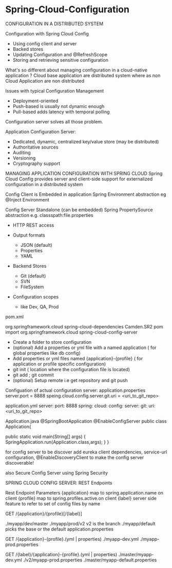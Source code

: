 # Spring-Cloud-Configuration

CONFIGURATION IN A DISTRIBUTED SYSTEM

Configuration with Spring Cloud Config
- Using config client and server 
- Backed stores
- Updating Configuration and @RefreshScope
- Storing and retrieving sensitive configuration 

What's so different about managing configuration in a cloud-native application ?
Cloud base application are distributed system where as non Cloud Application are non distributed

Issues with typical Configuration Management
- Deployment-oriented
- Push-based is usually not dynamic enough
- Pull-based adds latency with temporal polling

Configuration server solves all those problem. 

Application Configuration Server:
- Dedicated, dynamic, centralized key/value store (may be distributed)
- Authoritative sources
- Auditing
- Versioning
- Cryptography support 

MANAGING APPLICATION CONFIGURATION WITH SPRING CLOUD
Spring Cloud Config provides server and client-side support for externalized configuration in a distributed system

Config Client is Embedded in application 
Spring Environment abstraction
 eg @Inject
    Environment
    
Config Server
Standalone (can be embedded)
Spring PropertySource abstraction
 e.g. classspath:file.properties
 
 - HTTP REST access
 - Output formats
   - JSON (default)
   - Properties
   - YAML
   
 - Backend Stores
   - Git (default) 
   - SVN
   - FileSystem
   
 - Configuration scopes
   - like Dev, QA, Prod
   
pom.xml

<dependencyManagement>
<dependencies>
<dependency>
<groupId>org.springframework.cloud</groupId>
<artifactId>spring-cloud-dependencies</artifactId>
<version>Camden.SR2 </version>
<type>pom</type>
<scope>import</scope>
</dependency>
</dependencies>
</dependencyMahagement>

<dependency>
<groupId>org.springframework.cloud</groupId>
<artifactId>spring-cloud-config-server</artifactId>
</dependency>

- Create a folder to store configuration 
- (optional) Add a properties or yml file with a named application ( for global properties like db config) 
- Add properties or yml files named {application}-{profile}  ( for application or profile specific configuration) 
- git init ( location where the configuration file is located) 
- git add ; git commit
- (optional) Setup remote i.e get repository and git push

Configuation of actual configuration server:
application.properties
server.port = 8888
speing.cloud.config.server.git.uri = <uri_to_git_repo>

application.yml
server:
 port: 8888
spring:
 cloud:
  config:
   server:
    git:
     uri: <uri_to_git_repo>
     
Application.java
@SpringBootApplication
@EnableConfigServer
public class Application{

  public static void main(String[] args)
  {
      SpringApplication.run(Application.class,args);
  }
}

for config server to be discover 
add eureka client dependencies, service-url configuration, @EnableDiscoveryClient to make the config server discoverable! 

also Secure Config Server using Spring Security

SPRING CLOUD CONFIG SERVER: REST Endpoints

Rest Endpoint Parameters
{application} map to spring.application.name on client
{profile} map to spring.profiles.active.on client
{label} server side feature to refer to set of config files by name

GET /{application}/{profile}[/{label}]

./myapp/dev/master
./myapp/prod/v2  v2 is the branch
./myapp/default    picks the base or the default application.properties 

GET /{application}-{profile}.(yml | properties)
./myapp-dev.yml
./myapp-prod.properties

GET /{label}/{application}-{profile}.(yml | properties)
./master/myapp-dev.yml
./v2/myapp-prod.properties
./master/myapp-default.properties






